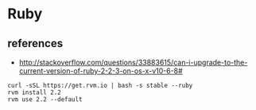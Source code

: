 # Ruby

## references

- <http://stackoverflow.com/questions/33883615/can-i-upgrade-to-the-current-version-of-ruby-2-2-3-on-os-x-v10-6-8#>

```shell
curl -sSL https://get.rvm.io | bash -s stable --ruby
rvm install 2.2
rvm use 2.2 --default
```

